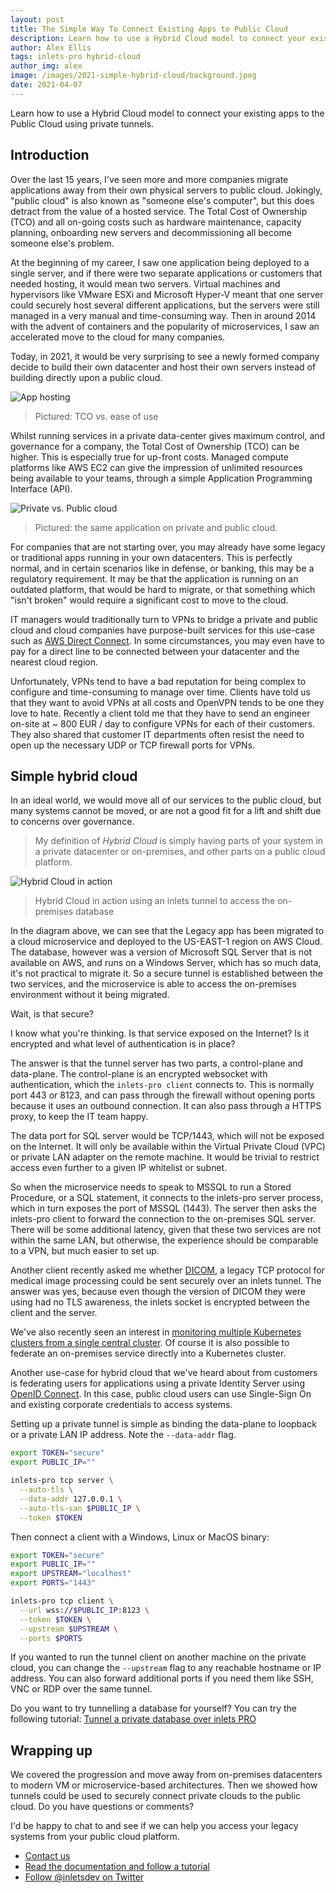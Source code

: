 ```yaml
---
layout: post
title: The Simple Way To Connect Existing Apps to Public Cloud
description: Learn how to use a Hybrid Cloud model to connect your existing apps to the Public Cloud using private tunnels.
author: Alex Ellis
tags: inlets-pro hybrid-cloud
author_img: alex
image: /images/2021-simple-hybrid-cloud/background.jpeg
date: 2021-04-07
---
```


Learn how to use a Hybrid Cloud model to connect your existing apps to the Public Cloud using private tunnels.

## Introduction

Over the last 15 years, I've seen more and more companies migrate applications away from their own physical servers to public cloud. Jokingly, "public cloud" is also known as "someone else's computer", but this does detract from the value of a hosted service. The Total Cost of Ownership (TCO) and all on-going costs such as hardware maintenance, capacity planning, onboarding new servers and decommissioning all become someone else's problem.

At the beginning of my career, I saw one application being deployed to a single server, and if there were two separate applications or customers that needed hosting, it would mean two servers. Virtual machines and hypervisors like VMware ESXi and Microsoft Hyper-V meant that one server could securely host several different applications, but the servers were still managed in a very manual and time-consuming way. Then in around 2014 with the advent of containers and the popularity of microservices, I saw an accelerated move to the cloud for many companies.

Today, in 2021, it would be very surprising to see a newly formed company decide to build their own datacenter and host their own servers instead of building directly upon a public cloud.

![App hosting](/images/2021-simple-hybrid-cloud/app-hosting.png)

> Pictured: TCO vs. ease of use

Whilst running services in a private data-center gives maximum control, and governance for a company, the Total Cost of Ownership (TCO) can be higher. This is especially true for up-front costs. Managed compute platforms like AWS EC2 can give the impression of unlimited resources being available to your teams, through a simple Application Programming Interface (API).

![Private vs. Public cloud](/images/2021-simple-hybrid-cloud/private-vs-public.jpg)

> Pictured: the same application on private and public cloud.

For companies that are not starting over, you may already have some legacy or traditional apps running in your own datacenters. This is perfectly normal, and in certain scenarios like in defense, or banking, this may be a regulatory requirement. It may be that the application is running on an outdated platform, that would be hard to migrate, or that something which "isn't broken" would require a significant cost to move to the cloud.

IT managers would traditionally turn to VPNs to bridge a private and public cloud and cloud companies have purpose-built services for this use-case such as [AWS Direct Connect](https://aws.amazon.com/directconnect/). In some circumstances, you may even have to pay for a direct line to be connected between your datacenter and the nearest cloud region.

Unfortunately, VPNs tend to have a bad reputation for being complex to configure and time-consuming to manage over time. Clients have told us that they want to avoid VPNs at all costs and OpenVPN tends to be one they love to hate. Recently a client told me that they have to send an engineer on-site at ~ 800 EUR / day to configure VPNs for each of their customers. They also shared that customer IT departments often resist the need to open up the necessary UDP or TCP firewall ports for VPNs.

## Simple hybrid cloud

In an ideal world, we would move all of our services to the public cloud, but many systems cannot be moved, or are not a good fit for a lift and shift due to concerns over governance.

> My definition of *Hybrid Cloud* is simply having parts of your system in a private datacenter or on-premises, and other parts on a public cloud platform.

![Hybrid Cloud in action](/images/2021-simple-hybrid-cloud/hybrid-in-action.jpg)
> Hybrid Cloud in action using an inlets tunnel to access the on-premises database

In the diagram above, we can see that the Legacy app has been migrated to a cloud microservice and deployed to the US-EAST-1 region on AWS Cloud. The database, however was a version of Microsoft SQL Server that is not available on AWS, and runs on a Windows Server, which has so much data, it's not practical to migrate it. So a secure tunnel is established between the two services, and the microservice is able to access the on-premises environment without it being migrated.

Wait, is that secure?

I know what you're thinking. Is that service exposed on the Internet? Is it encrypted and what level of authentication is in place?

The answer is that the tunnel server has two parts, a control-plane and data-plane. The control-plane is an encrypted websocket with authentication, which the `inlets-pro client` connects to. This is normally port 443 or 8123, and can pass through the firewall without opening ports because it uses an outbound connection. It can also pass through a HTTPS proxy, to keep the IT team happy.

The data port for SQL server would be TCP/1443, which will not be exposed on the Internet. It will only be available within the Virtual Private Cloud (VPC) or private LAN adapter on the remote machine. It would be trivial to restrict access even further to a given IP whitelist or subnet.

So when the microservice needs to speak to MSSQL to run a Stored Procedure, or a SQL statement, it connects to the inlets-pro server process, which in turn exposes the port of MSSQL (1443). The server then asks the inlets-pro client to forward the connection to the on-premises SQL server. There will be some additional latency, given that these two services are not within the same LAN, but otherwise, the experience should be comparable to a VPN, but much easier to set up.

Another client recently asked me whether [DICOM](https://en.wikipedia.org/wiki/DICOM), a legacy TCP protocol for medical image processing could be sent securely over an inlets tunnel. The answer was yes, because even though the version of DICOM they were using had no TLS awareness, the inlets socket is encrypted between the client and the server.

We've also recently seen an interest in [monitoring multiple Kubernetes clusters from a single central cluster](https://inlets.dev/blog/2020/12/15/multi-cluster-monitoring.html). Of course it is also possible to federate an on-premises service directly into a Kubernetes cluster.

Another use-case for hybrid cloud that we've heard about from customers is federating users for applications using a private Identity Server using [OpenID Connect](https://openid.net/connect/). In this case, public cloud users can use Single-Sign On and existing corporate credentials to access systems.

Setting up a private tunnel is simple as binding the data-plane to loopback or a private LAN IP address. Note the `--data-addr` flag.

```bash
export TOKEN="secure"
export PUBLIC_IP=""

inlets-pro tcp server \
  --auto-tls \
  --data-addr 127.0.0.1 \
  --auto-tls-san $PUBLIC_IP \
  --token $TOKEN
```

Then connect a client with a Windows, Linux or MacOS binary:

```bash
export TOKEN="secure"
export PUBLIC_IP=""
export UPSTREAM="localhost"
export PORTS="1443"

inlets-pro tcp client \
  --url wss://$PUBLIC_IP:8123 \
  --token $TOKEN \
  --upstream $UPSTREAM \
  --ports $PORTS
```

If you wanted to run the tunnel client on another machine on the private cloud, you can change the `--upstream` flag to any reachable hostname or IP address. You can also forward additional ports if you need them like SSH, VNC or RDP over the same tunnel.

Do you want to try tunnelling a database for yourself? You can try the following tutorial: [Tunnel a private database over inlets PRO](https://docs.inlets.dev/#/get-started/quickstart-tcp-database)

## Wrapping up

We covered the progression and move away from on-premises datacenters to modern VM or microservice-based architectures. Then we showed how tunnels could be used to securely connect private clouds to the public cloud. Do you have questions or comments?

I'd be happy to chat to and see if we can help you access your legacy systems from your public cloud platform.

* [Contact us](https://inlets.dev/contact)
* [Read the documentation and follow a tutorial](https://docs.inlets.dev/)
* [Follow @inletsdev on Twitter](https://twitter.com/inletsdev/)
